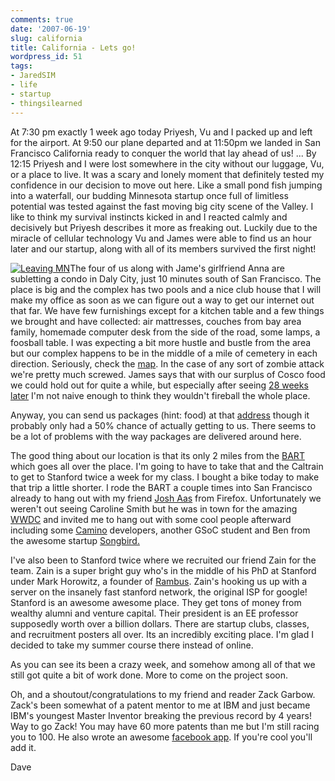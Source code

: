 ```yaml
---
comments: true
date: '2007-06-19'
slug: california
title: California - Lets go!
wordpress_id: 51
tags:
- JaredSIM
- life
- startup
- thingsilearned
---
```





At 7:30 pm exactly 1 week ago today Priyesh, Vu and I packed up and left for the airport.  At 9:50 our plane departed and at 11:50pm we landed in San Francisco California ready to conquer the world that lay ahead of us!  ... By 12:15 Priyesh and I were lost somewhere in the city without our luggage, Vu, or a place to live.  It was a scary and lonely moment that definitely tested my confidence in our decision to move out here.  Like a small pond fish jumping into a waterfall, our budding Minnesota startup once full of limitless potential was tested against the fast moving big city scene of the Valley.  I like to think my survival instincts kicked in and I reacted calmly and decisively but Priyesh describes it more as freaking out.  Luckily due to the miracle of cellular technology Vu and James were able to find us an hour later and our startup, along with all of its members survived the first night!


[![Leaving MN](http://thingsilearned.files.wordpress.com/2007/06/usagain1.jpg)](http://thingsilearned.files.wordpress.com/2007/06/usagain1.jpg)The four of us along with Jame's girlfriend Anna are subletting a condo in Daly City, just 10 minutes south of San Francisco.  The place is big and the complex has two pools and a nice club house that I will make my office as soon as we can figure out a way to get our internet out that far.  We have few furnishings except for a kitchen table and a few things we brought and have collected: air mattresses, couches from bay area family, homemade computer desk from the side of the road, some lamps, a foosball table.  I was expecting a bit more hustle and bustle from the area but our complex happens to be in the middle of a mile of cemetery in each direction.  Seriously, check the [map](http://maps.google.com/maps?f=q&hl=en&q=368+Imperial+Way+Daly+City&sll=37.0625,-95.677071&sspn=33.352165,58.798828&ie=UTF8&ll=37.67268,-122.457047&spn=0.032541,0.057421&z=14&om=1). In the case of any sort of zombie attack we're pretty much screwed.  James says that with our surplus of Cosco food we could hold out for quite a while, but especially after seeing [28 weeks later](http://imdb.com/title/tt0463854/?fr=c2M9MXxsbT01MDB8ZnQ9MXxrdz0xfGZiPXV8dHQ9MXxteD0yMHxodG1sPTF8c2l0ZT1kZnxxPTI4IHdlZWtzIGxhdGVyfG5tPTF8Y289MXxwbj0w;fc=1;ft=21) I'm not naive enough to think they wouldn't fireball the whole place.

Anyway, you can send us packages (hint: food) at that [address](http://maps.google.com/maps?f=q&hl=en&q=368+Imperial+Way+Daly+City&sll=37.0625,-95.677071&sspn=33.352165,58.798828&ie=UTF8&ll=37.67268,-122.457047&spn=0.032541,0.057421&z=14&om=1) though it probably only had a 50% chance of actually getting to us.  There seems to be a lot of problems with the way packages are delivered around here.

The good thing about our location is that its only 2 miles from the [BART](http://www.bart.gov/index.asp) which goes all over the place.  I'm going to have to take that and the Caltrain  to get to Stanford twice a week for my class.  I bought a bike today to make that trip a little shorter.  I rode the BART a couple times into San Francisco already to hang out with my friend [Josh Aas](http://boomswaggerboom.wordpress.com/) from Firefox.  Unfortunately we weren't out seeing Caroline Smith but he was in town for the amazing [WWDC](http://developer.apple.com/wwdc/) and invited me to hang out with some cool people afterward including some [Camino](http://www.caminobrowser.org/) developers, another GSoC student and Ben from the awesome startup [Songbird.](http://www.songbirdnest.com/)

I've also been to Stanford twice where we recruited our friend Zain for the team.  Zain is a super bright guy who's in the middle of his PhD at Stanford under Mark Horowitz, a founder of [Rambus](http://news.zdnet.com/2100-9584_22-6064340.html).  Zain's hooking us up with a server on the insanely fast stanford network, the original ISP for google!  Stanford is an awesome awesome place.  They get tons of money from wealthy alumni and venture capital.  Their president is an EE professor supposedly worth over a billion dollars.  There are startup clubs, classes, and recruitment posters all over.  Its an incredibly exciting place.  I'm glad I decided to take my summer course there instead of online.

As you can see its been a crazy week, and somehow among all of that we still got quite a bit of work done.  More to come on the project soon.

Oh, and a shoutout/congratulations to my friend and reader Zack Garbow.  Zack's been somewhat of a patent mentor to me at IBM and just became IBM's youngest Master Inventor breaking the previous record by 4 years!  Way to go Zack!  You may have 60 more patents than me but I'm still racing you to 100.  He also wrote an awesome [facebook app](http://apps.facebook.com/socialnews/).  If you're cool you'll add it.


Dave


[](http://thingsilearned.files.wordpress.com/2007/06/usagain1.jpg)


[ ](http://thingsilearned.files.wordpress.com/2007/06/usagain1.jpg)
